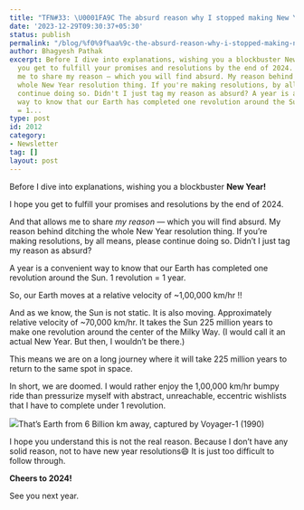 ```yaml
---
title: "TFN#33: \U0001FA9C The absurd reason why I stopped making New Year resolutions"
date: '2023-12-29T09:30:37+05:30'
status: publish
permalink: "/blog/%f0%9f%aa%9c-the-absurd-reason-why-i-stopped-making-new-year-resolutions"
author: Bhagyesh Pathak
excerpt: Before I dive into explanations, wishing you a blockbuster New Year! I hope
  you get to fulfill your promises and resolutions by the end of 2024. And that allows
  me to share my reason ― which you will find absurd. My reason behind ditching the
  whole New Year resolution thing. If you're making resolutions, by all means, please
  continue doing so. Didn't I just tag my reason as absurd? A year is a convenient
  way to know that our Earth has completed one revolution around the Sun. 1 revolution
  = 1...
type: post
id: 2012
category:
- Newsletter
tag: []
layout: post
---
```


Before I dive into explanations, wishing you a blockbuster **New Year!**

I hope you get to fulfill your promises and resolutions by the end of 2024.

And that allows me to share *my reason* ― which you will find absurd. My reason behind ditching the whole New Year resolution thing. If you’re making resolutions, by all means, please continue doing so. Didn’t I just tag my reason as absurd?

A year is a convenient way to know that our Earth has completed one revolution around the Sun. 1 revolution = 1 year.

So, our Earth moves at a relative velocity of ~1,00,000 km/hr !!

And as we know, the Sun is not static. It is also moving. Approximately relative velocity of ~70,000 km/hr. It takes the Sun 225 million years to make one revolution around the center of the Milky Way. (I would call it an actual New Year. But then, I wouldn’t be there.)

This means we are on a long journey where it will take 225 million years to return to the same spot in space.

In short, we are doomed. I would rather enjoy the 1,00,000 km/hr bumpy ride than pressurize myself with abstract, unreachable, eccentric wishlists that I have to complete under 1 revolution.

![](https://embed.filekitcdn.com/e/tkwVjiL2WnM6sb9P2ZThes/nZ7LDvYDRxW6Rnc5L6Xo5D)That’s Earth from 6 Billion km away, captured by Voyager-1 (1990)

I hope you understand this is not the real reason. Because I don’t have any solid reason, not to have new year resolutions😄 It is just too difficult to follow through.

**Cheers to 2024!**

See you next year.